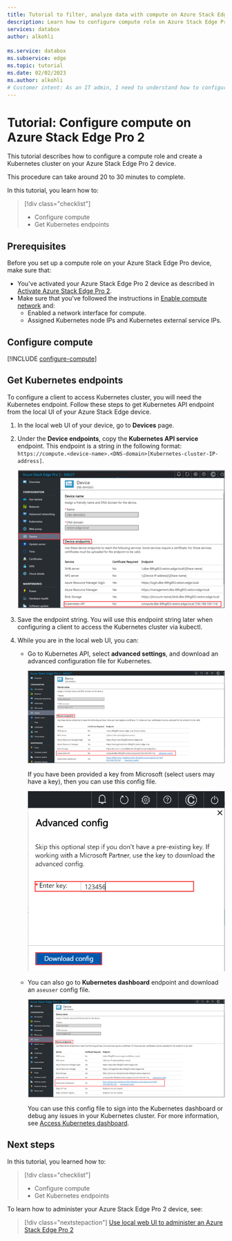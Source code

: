```yaml
---
title: Tutorial to filter, analyze data with compute on Azure Stack Edge Pro 2 
description: Learn how to configure compute role on Azure Stack Edge Pro 2  and use it to transform data before sending to Azure.
services: databox
author: alkohli

ms.service: databox
ms.subservice: edge
ms.topic: tutorial
ms.date: 02/02/2023
ms.author: alkohli
# Customer intent: As an IT admin, I need to understand how to configure compute on Azure Stack Edge Pro so I can use it to transform the data before sending it to Azure.
---
```


# Tutorial: Configure compute on Azure Stack Edge Pro 2


This tutorial describes how to configure a compute role and create a Kubernetes cluster on your Azure Stack Edge Pro 2 device. 

This procedure can take around 20 to 30 minutes to complete.


In this tutorial, you learn how to:

> [!div class="checklist"]
> * Configure compute
> * Get Kubernetes endpoints

 
## Prerequisites

Before you set up a compute role on your Azure Stack Edge Pro device, make sure that:

- You've activated your Azure Stack Edge Pro 2 device as described in [Activate Azure Stack Edge Pro 2](azure-stack-edge-pro-2-deploy-activate.md).
- Make sure that you've followed the instructions in [Enable compute network](azure-stack-edge-gpu-deploy-configure-network-compute-web-proxy.md#configure-virtual-switches) and:
    - Enabled a network interface for compute.
    - Assigned Kubernetes node IPs and Kubernetes external service IPs.

## Configure compute

[!INCLUDE [configure-compute](../../includes/azure-stack-edge-gateway-configure-compute.md)]

## Get Kubernetes endpoints

To configure a client to access Kubernetes cluster, you will need the Kubernetes endpoint. Follow these steps to get Kubernetes API endpoint from the local UI of your Azure Stack Edge device.

1. In the local web UI of your device, go to **Devices** page.
2. Under the **Device endpoints**, copy the **Kubernetes API service** endpoint. This endpoint is a string in the following format: `https://compute.<device-name>.<DNS-domain>[Kubernetes-cluster-IP-address]`. 

    ![Screenshot that shows the device page in local UI.](./media/azure-stack-edge-pro-2-deploy-configure-compute/device-kubernetes-endpoint-1.png)

3. Save the endpoint string. You will use this endpoint string later when configuring a client to access the Kubernetes cluster via kubectl.

4. While you are in the local web UI, you can:

    - Go to Kubernetes API, select **advanced settings**, and download an advanced configuration file for Kubernetes. 

        ![Screenshot that shows the device page in local UI 1.](./media/azure-stack-edge-pro-2-deploy-configure-compute/download-advanced-config-1.png)

        If you have been provided a key from Microsoft (select users may have a key), then you can use this config file.

        ![Screenshot that shows the device page in local UI 2.](./media/azure-stack-edge-pro-2-deploy-configure-compute/download-advanced-config-2.png)

    - You can also go to **Kubernetes dashboard** endpoint and download an `aseuser` config file. 
    
        ![Screenshot that shows the device page in local UI 3.](./media/azure-stack-edge-pro-2-deploy-configure-compute/download-aseuser-config-1.png)

        You can use this config file to sign into the Kubernetes dashboard or debug any issues in your Kubernetes cluster. For more information, see [Access Kubernetes dashboard](azure-stack-edge-gpu-monitor-kubernetes-dashboard.md#access-dashboard). 


## Next steps

In this tutorial, you learned how to:

> [!div class="checklist"]
> * Configure compute
> * Get Kubernetes endpoints


To learn how to administer your Azure Stack Edge Pro 2 device, see:

> [!div class="nextstepaction"]
> [Use local web UI to administer an Azure Stack Edge Pro 2](azure-stack-edge-manage-access-power-connectivity-mode.md)
